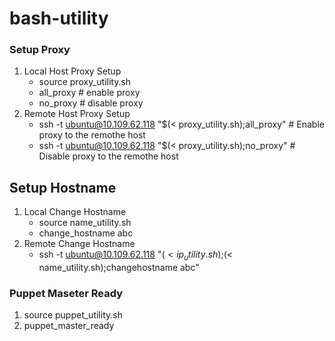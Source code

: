 # bash-utility

### Setup Proxy
1. Local Host Proxy Setup
    - source proxy_utility.sh
    - all_proxy   # enable proxy
    - no_proxy  # disable proxy
2. Remote Host Proxy Setup
    - ssh -t ubuntu@10.109.62.118 "$(< proxy_utility.sh);all_proxy"   # Enable proxy to the remothe host
    - ssh -t ubuntu@10.109.62.118 "$(< proxy_utility.sh);no_proxy"   # Disable proxy to the remothe host

## Setup Hostname
1. Local Change Hostname
    - source name_utility.sh
    - change_hostname abc
2. Remote Change Hostname
    - ssh -t ubuntu@10.109.62.118 "$(< ip_utility.sh);$(< name_utility.sh);changehostname abc"
### Puppet Maseter Ready
1. source puppet_utility.sh
2. puppet_master_ready

